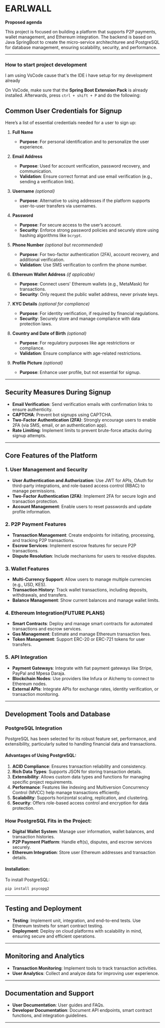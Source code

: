 # **EARLWALL**
**Proposed agenda**

This project is focused on building a platform that supports P2P payments, wallet management, and Ethereum integration. The backend is based on Java SpringBoot to create the micro-service architechturee and  PostgreSQL for database management, ensuring scalability, security, and performance.

---

### How to start project development ###
I am using VsCode cause that's the IDE i have setup for my development already

On VsCode, make sure that the **Spring Boot Extension Pack** is already installed.
Afterwards, press `ctrl + shift + P` and do the following:


## **Common User Credentials for Signup**

Here’s a list of essential credentials needed for a user to sign up:
>
1. **Full Name**
    - **Purpose**: For personal identification and to personalize the user experience.
   
2. **Email Address**
    - **Purpose**: Used for account verification, password recovery, and communication.
    - **Validation**: Ensure correct format and use email verification (e.g., sending a verification link).
   
3. **Username** *(optional)*
    - **Purpose**: Alternative to using addresses if the platform supports user-to-user transfers via usernames.

4. **Password**
    - **Purpose**: For secure access to the user’s account.
    - **Security**: Enforce strong password policies and securely store using hashing algorithms like `bcrypt`.
   
5. **Phone Number** *(optional but recommended)*
    - **Purpose**: For two-factor authentication (2FA), account recovery, and additional verification.
    - **Validation**: Use SMS verification to confirm the phone number.

6. **Ethereum Wallet Address** *(if applicable)*
    - **Purpose**: Connect users' Ethereum wallets (e.g., MetaMask) for transactions.
    - **Security**: Only request the public wallet address, never private keys.
   
7. **KYC Details** *(optional for compliance)*
    - **Purpose**: For identity verification, if required by financial regulations.
    - **Security**: Securely store and manage compliance with data protection laws.

8. **Country and Date of Birth** *(optional)*
    - **Purpose**: For regulatory purposes like age restrictions or compliance.
    - **Validation**: Ensure compliance with age-related restrictions.

9. **Profile Picture** *(optional)*
    - **Purpose**: Enhance user profile, but not essential for signup.

---

## **Security Measures During Signup**

- **Email Verification**: Send verification emails with confirmation links to ensure authenticity.
- **CAPTCHA**: Prevent bot signups using CAPTCHA.
- **Two-Factor Authentication (2FA)**: Strongly encourage users to enable 2FA (via SMS, email, or an authentication app).
- **Rate Limiting**: Implement limits to prevent brute-force attacks during signup attempts.

---

## **Core Features of the Platform**

### **1. User Management and Security**

- **User Authentication and Authorization**: Use JWT for APIs, OAuth for third-party integrations, and role-based access control (RBAC) to manage permissions.
- **Two-Factor Authentication (2FA)**: Implement 2FA for secure login and transaction protection.
- **Account Management**: Enable users to reset passwords and update profile information.

### **2. P2P Payment Features**

- **Transaction Management**: Create endpoints for initiating, processing, and tracking P2P transactions.
- **Escrow Services**: Implement escrow features for secure P2P transactions.
- **Dispute Resolution**: Include mechanisms for users to resolve disputes.

### **3. Wallet Features**

- **Multi-Currency Support**: Allow users to manage multiple currencies (e.g., USD, KES).
- **Transaction History**: Track wallet transactions, including deposits, withdrawals, and transfers.
- **Balance Management**: Show current balances and manage wallet limits.

### **4. Ethereum Integration(FUTURE PLANS)**

- **Smart Contracts**: Deploy and manage smart contracts for automated transactions and escrow services.
- **Gas Management**: Estimate and manage Ethereum transaction fees.
- **Token Management**: Support ERC-20 or ERC-721 tokens for user transfers.

### **5. API Integration**

- **Payment Gateways**: Integrate with fiat payment gateways like Stripe, PayPal and Mpesa Daraja.
- **Blockchain Nodes**: Use providers like Infura or Alchemy to connect to Ethereum nodes.
- **External APIs**: Integrate APIs for exchange rates, identity verification, or transaction monitoring.

---

## **Development Tools and Database**

### **PostgreSQL Integration**

PostgreSQL has been selected for its robust feature set, performance, and extensibility, particularly suited to handling financial data and transactions.

#### **Advantages of Using PostgreSQL**:

1. **ACID Compliance**: Ensures transaction reliability and consistency.
2. **Rich Data Types**: Supports JSON for storing transaction details.
3. **Extensibility**: Allows custom data types and functions for managing specific project requirements.
4. **Performance**: Features like indexing and Multiversion Concurrency Control (MVCC) help manage transactions efficiently.
5. **Scalability**: Supports horizontal scaling, replication, and clustering.
6. **Security**: Offers role-based access control and encryption for data protection.

### **How PostgreSQL Fits in the Project**:

- **Digital Wallet System**: Manage user information, wallet balances, and transaction histories.
- **P2P Payment Platform**: Handle eft(s), disputes, and escrow services securely.
- **Ethereum Integration**: Store user Ethereum addresses and transaction details.

#### **Installation**:

To install PostgreSQL:

```bash
pip install psycopg2
```

---

## **Testing and Deployment**

- **Testing**: Implement unit, integration, and end-to-end tests. Use Ethereum testnets for smart contract testing.
- **Deployment**: Deploy on cloud platforms with scalability in mind, ensuring secure and efficient operations.

---

## **Monitoring and Analytics**

- **Transaction Monitoring**: Implement tools to track transaction activities.
- **User Analytics**: Collect and analyze data for improving user experience.

---

## **Documentation and Support**

- **User Documentation**: User guides and FAQs.
- **Developer Documentation**: Document API endpoints, smart contract functions, and integration guidelines.

---
